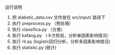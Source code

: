 运行说明

1. 把 diabetic_data.csv 文件放在 src/input/ 路径下
2. 执行 preprocess.py （预处理）
3. 执行 classifica.py （分类）
4. 执行 kafang.py （卡方检验，分析单因素影响情况）
5. 执行 rlr.py (logistic回归分析，分析多因素影响情况)
6. 执行 statistic.py (统计)